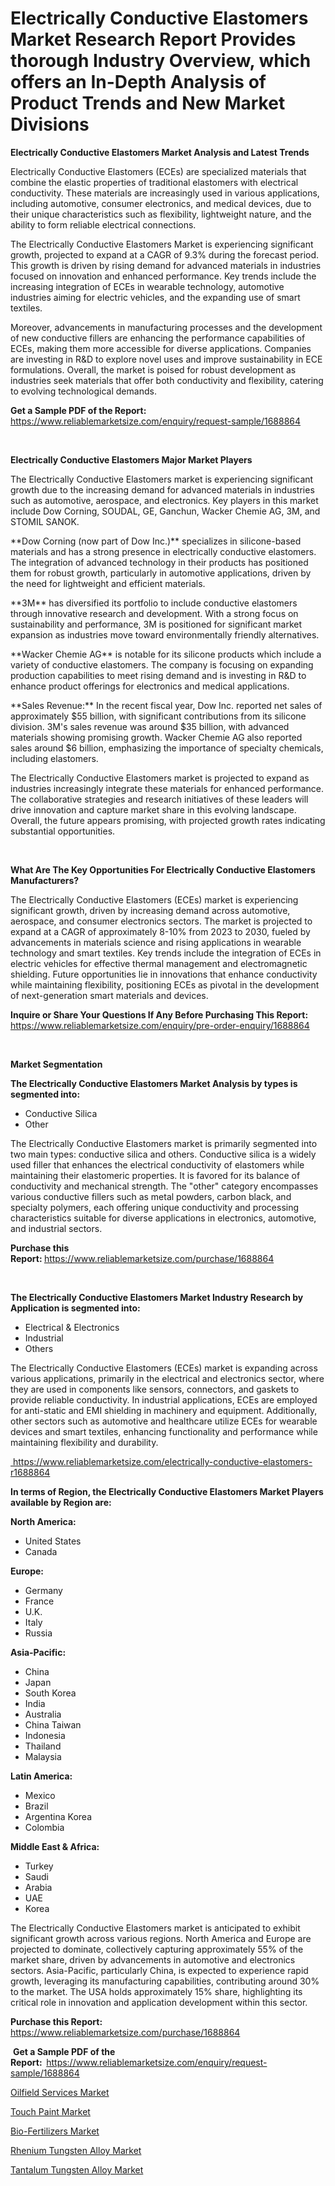 <p><h1>Electrically Conductive Elastomers Market Research Report Provides thorough Industry Overview, which offers an In-Depth Analysis of Product Trends and New Market Divisions</h1></p><p><strong>Electrically Conductive Elastomers Market Analysis and Latest Trends</strong></p>
<p><p>Electrically Conductive Elastomers (ECEs) are specialized materials that combine the elastic properties of traditional elastomers with electrical conductivity. These materials are increasingly used in various applications, including automotive, consumer electronics, and medical devices, due to their unique characteristics such as flexibility, lightweight nature, and the ability to form reliable electrical connections.</p><p>The Electrically Conductive Elastomers Market is experiencing significant growth, projected to expand at a CAGR of 9.3% during the forecast period. This growth is driven by rising demand for advanced materials in industries focused on innovation and enhanced performance. Key trends include the increasing integration of ECEs in wearable technology, automotive industries aiming for electric vehicles, and the expanding use of smart textiles. </p><p>Moreover, advancements in manufacturing processes and the development of new conductive fillers are enhancing the performance capabilities of ECEs, making them more accessible for diverse applications. Companies are investing in R&D to explore novel uses and improve sustainability in ECE formulations. Overall, the market is poised for robust development as industries seek materials that offer both conductivity and flexibility, catering to evolving technological demands.</p></p>
<p><strong>Get a Sample PDF of the Report:&nbsp;</strong> <a href="https://www.reliablemarketsize.com/enquiry/request-sample/1688864?utm_campaign=1105&utm_medium=2&utm_source=Github&utm_content=ia&utm_term=19112024&utm_id=electrically-conductive-elastomers">https://www.reliablemarketsize.com/enquiry/request-sample/1688864</a></p>
<p>&nbsp;</p>
<p><strong>Electrically Conductive Elastomers Major Market Players</strong></p>
<p><p>The Electrically Conductive Elastomers market is experiencing significant growth due to the increasing demand for advanced materials in industries such as automotive, aerospace, and electronics. Key players in this market include Dow Corning, SOUDAL, GE, Ganchun, Wacker Chemie AG, 3M, and STOMIL SANOK.</p><p>**Dow Corning (now part of Dow Inc.)** specializes in silicone-based materials and has a strong presence in electrically conductive elastomers. The integration of advanced technology in their products has positioned them for robust growth, particularly in automotive applications, driven by the need for lightweight and efficient materials.</p><p>**3M** has diversified its portfolio to include conductive elastomers through innovative research and development. With a strong focus on sustainability and performance, 3M is positioned for significant market expansion as industries move toward environmentally friendly alternatives.</p><p>**Wacker Chemie AG** is notable for its silicone products which include a variety of conductive elastomers. The company is focusing on expanding production capabilities to meet rising demand and is investing in R&D to enhance product offerings for electronics and medical applications.</p><p>**Sales Revenue:** In the recent fiscal year, Dow Inc. reported net sales of approximately $55 billion, with significant contributions from its silicone division. 3M's sales revenue was around $35 billion, with advanced materials showing promising growth. Wacker Chemie AG also reported sales around $6 billion, emphasizing the importance of specialty chemicals, including elastomers.</p><p>The Electrically Conductive Elastomers market is projected to expand as industries increasingly integrate these materials for enhanced performance. The collaborative strategies and research initiatives of these leaders will drive innovation and capture market share in this evolving landscape. Overall, the future appears promising, with projected growth rates indicating substantial opportunities.</p></p>
<p>&nbsp;</p>
<p><strong>What Are The Key Opportunities For Electrically Conductive Elastomers Manufacturers?</strong></p>
<p><p>The Electrically Conductive Elastomers (ECEs) market is experiencing significant growth, driven by increasing demand across automotive, aerospace, and consumer electronics sectors. The market is projected to expand at a CAGR of approximately 8-10% from 2023 to 2030, fueled by advancements in materials science and rising applications in wearable technology and smart textiles. Key trends include the integration of ECEs in electric vehicles for effective thermal management and electromagnetic shielding. Future opportunities lie in innovations that enhance conductivity while maintaining flexibility, positioning ECEs as pivotal in the development of next-generation smart materials and devices.</p></p>
<p><strong>Inquire or Share Your Questions If Any Before Purchasing This Report:</strong> <a href="https://www.reliablemarketsize.com/enquiry/pre-order-enquiry/1688864?utm_campaign=1105&utm_medium=2&utm_source=Github&utm_content=ia&utm_term=19112024&utm_id=electrically-conductive-elastomers">https://www.reliablemarketsize.com/enquiry/pre-order-enquiry/1688864</a></p>
<p>&nbsp;</p>
<p><strong>Market Segmentation</strong></p>
<p><strong>The Electrically Conductive Elastomers Market Analysis by types is segmented into:</strong></p>
<p><ul><li>Conductive Silica</li><li>Other</li></ul></p>
<p><p>The Electrically Conductive Elastomers market is primarily segmented into two main types: conductive silica and others. Conductive silica is a widely used filler that enhances the electrical conductivity of elastomers while maintaining their elastomeric properties. It is favored for its balance of conductivity and mechanical strength. The "other" category encompasses various conductive fillers such as metal powders, carbon black, and specialty polymers, each offering unique conductivity and processing characteristics suitable for diverse applications in electronics, automotive, and industrial sectors.</p></p>
<p><strong>Purchase this Report:&nbsp;</strong><a href="https://www.reliablemarketsize.com/purchase/1688864?utm_campaign=1105&utm_medium=2&utm_source=Github&utm_content=ia&utm_term=19112024&utm_id=electrically-conductive-elastomers">https://www.reliablemarketsize.com/purchase/1688864</a></p>
<p>&nbsp;</p>
<p><strong>The Electrically Conductive Elastomers Market Industry Research by Application is segmented into:</strong></p>
<p><ul><li>Electrical & Electronics</li><li>Industrial</li><li>Others</li></ul></p>
<p><p>The Electrically Conductive Elastomers (ECEs) market is expanding across various applications, primarily in the electrical and electronics sector, where they are used in components like sensors, connectors, and gaskets to provide reliable conductivity. In industrial applications, ECEs are employed for anti-static and EMI shielding in machinery and equipment. Additionally, other sectors such as automotive and healthcare utilize ECEs for wearable devices and smart textiles, enhancing functionality and performance while maintaining flexibility and durability.</p></p>
<p><a href="https://www.reliablemarketsize.com/electrically-conductive-elastomers-r1688864?utm_campaign=1105&utm_medium=2&utm_source=Github&utm_content=ia&utm_term=19112024&utm_id=electrically-conductive-elastomers">&nbsp;https://www.reliablemarketsize.com/electrically-conductive-elastomers-r1688864</a></p>
<p><strong>In terms of Region, the Electrically Conductive Elastomers Market Players available by Region are:</strong></p>
<p>
    <p> <strong> North America: </strong>
        <ul>
            <li>United States</li>
            <li>Canada</li>
        </ul>
        </p> 
    <p> <strong> Europe: </strong>
        <ul>
            <li>Germany</li>
            <li>France</li>
            <li>U.K.</li>
            <li>Italy</li>
            <li>Russia</li>
        </ul>
        </p> 
    <p> <strong> Asia-Pacific: </strong>
        <ul>
            <li>China</li>
            <li>Japan</li>
            <li>South Korea</li>
            <li>India</li>
            <li>Australia</li>
            <li>China Taiwan</li>
            <li>Indonesia</li>
            <li>Thailand</li>
            <li>Malaysia</li>
        </ul>
        </p> 
    <p> <strong> Latin America: </strong>
        <ul>
            <li>Mexico</li>
            <li>Brazil</li>
            <li>Argentina Korea</li>
            <li>Colombia</li>
        </ul>
        </p> 
    <p> <strong> Middle East & Africa: </strong>
        <ul>
            <li>Turkey</li>
            <li>Saudi</li>
            <li>Arabia</li>
            <li>UAE</li>
            <li>Korea</li>
        </ul>
    </p>
    </p>
<p><p>The Electrically Conductive Elastomers market is anticipated to exhibit significant growth across various regions. North America and Europe are projected to dominate, collectively capturing approximately 55% of the market share, driven by advancements in automotive and electronics sectors. Asia-Pacific, particularly China, is expected to experience rapid growth, leveraging its manufacturing capabilities, contributing around 30% to the market. The USA holds approximately 15% share, highlighting its critical role in innovation and application development within this sector.</p></p>
<p><strong>Purchase this Report: </strong><a href="https://www.reliablemarketsize.com/purchase/1688864?utm_campaign=1105&utm_medium=2&utm_source=Github&utm_content=ia&utm_term=19112024&utm_id=electrically-conductive-elastomers">https://www.reliablemarketsize.com/purchase/1688864</a></p>
<p>&nbsp;<strong>Get a Sample PDF of the Report:&nbsp;&nbsp;</strong><a href="https://www.reliablemarketsize.com/enquiry/request-sample/1688864?utm_campaign=1105&utm_medium=2&utm_source=Github&utm_content=ia&utm_term=19112024&utm_id=electrically-conductive-elastomers">https://www.reliablemarketsize.com/enquiry/request-sample/1688864</a></p>
<p><strong></strong></p>
<p><p><a href="https://issuu.com/reportprime-2/docs/oilfield-services-market-size-2030._3ddc901ee78250?utm_campaign=1105&utm_medium=2&utm_source=Github&utm_content=ia&utm_term=19112024&utm_id=electrically-conductive-elastomers">Oilfield Services Market</a></p><p><a href="https://www.linkedin.com/pulse/touch-paint-market-global-insights-sales-trends-2024-aqt2c?utm_campaign=1105&utm_medium=2&utm_source=Github&utm_content=ia&utm_term=19112024&utm_id=electrically-conductive-elastomers">Touch Paint Market</a></p><p><a href="https://issuu.com/reportprime-2/docs/bio-fertilizers-market-size-2030.pp_028099f8929454?utm_campaign=1105&utm_medium=2&utm_source=Github&utm_content=ia&utm_term=19112024&utm_id=electrically-conductive-elastomers">Bio-Fertilizers Market</a></p><p><a href="https://www.linkedin.com/pulse/global-rhenium-tungsten-alloy-market-focus-application-wa7kc?utm_campaign=1105&utm_medium=2&utm_source=Github&utm_content=ia&utm_term=19112024&utm_id=electrically-conductive-elastomers">Rhenium Tungsten Alloy Market</a></p><p><a href="https://www.linkedin.com/pulse/tantalum-tungsten-alloy-market-maturity-analysis-regional-rcirc?utm_campaign=1105&utm_medium=2&utm_source=Github&utm_content=ia&utm_term=19112024&utm_id=electrically-conductive-elastomers">Tantalum Tungsten Alloy Market</a></p></p>